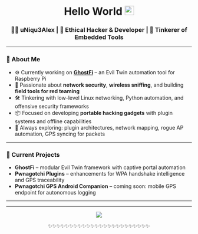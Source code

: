 <div align="center">
  <h1> Hello World <img src="https://media.giphy.com/media/hvRJCLFzcasrR4ia7z/giphy.gif" width="25px"> </h1>
</div>

<div align="center">
  <h3> 🧑‍💻 uNiqu3Alex | 🔐 Ethical Hacker & Developer | 🔧 Tinkerer of Embedded Tools </h3>
</div>

---

### 🧠 About Me

- ⚙️ Currently working on **[GhostFi](https://github.com/uNiqu3Alex/GhostFi)** – an Evil Twin automation tool for Raspberry Pi  
- 🎯 Passionate about **network security**, **wireless sniffing**, and building **field tools for red teaming**  
- 🛠 Tinkering with low-level Linux networking, Python automation, and offensive security frameworks  
- 📦 Focused on developing **portable hacking gadgets** with plugin systems and offline capabilities  
- 🧪 Always exploring: plugin architectures, network mapping, rogue AP automation, GPS syncing for packets

---

### 🚧 Current Projects

- **GhostFi** – modular Evil Twin framework with captive portal automation
- **Pwnagotchi Plugins** – enhancements for WPA handshake intelligence and GPS traceability
- **Pwnagotchi GPS Android Companion** – coming soon: mobile GPS endpoint for autonomous logging

---

<div align="center">
  <script type="text/javascript" src="https://cdnjs.buymeacoffee.com/1.0.0/button.prod.min.js" data-name="bmc-button" data-slug="uNiqu3Alex" data-color="#FFDD00" data-emoji=""  data-font="Cookie" data-text="Buy me a coffee" data-outline-color="#000000" data-font-color="#000000" data-coffee-color="#ffffff"></script>
</div>

---

<div align='center'>
  <img src="https://github-readme-stats.vercel.app/api?username=uNiqu3Alex&show_icons=true&theme=tokyonight" />
</div>

<div align="center">

✨✨✨✨✨✨✨✨✨✨✨✨✨✨✨✨✨✨✨✨✨✨✨✨

</div>
